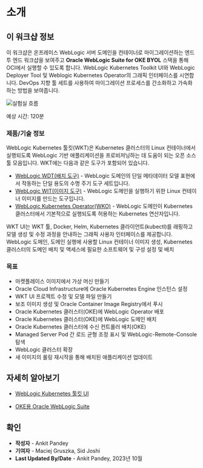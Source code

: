 # 소개

## 이 워크샵 정보

이 워크샵은 온프레미스 WebLogic 서버 도메인을 컨테이너로 마이그레이션하는 엔드 투 엔드 워크샵을 보여주고 **Oracle WebLogic Suite for OKE BYOL** 스택을 통해 OCI에서 실행할 수 있도록 합니다. WebLogic Kubernetes Toolkit UI와 WebLogic Deployer Tool 및 Weblogic Kubernetes Operator의 그래픽 인터페이스를 시연합니다. DevOps 지향 툴 세트를 사용하여 마이그레이션 프로세스를 간소화하고 가속화하는 방법을 보여줍니다.

![실험실 흐름](images/lab-flow.png)

예상 시간: 120분

### 제품/기술 정보

WebLogic Kubernetes 툴킷(WKT)은 Kubernetes 클러스터의 Linux 컨테이너에서 실행되도록 WebLogic 기반 애플리케이션을 프로비저닝하는 데 도움이 되는 오픈 소스 툴 모음입니다. WKT에는 다음과 같은 도구가 포함되어 있습니다.  

*   [WebLogic WDT(배치 도구)](https://github.com/oracle/weblogic-deploy-tooling) - WebLogic 도메인의 단일 메타데이터 모델 표현에서 작동하는 단일 용도의 수명 주기 도구 세트입니다.
*   [WebLogic WIT(이미지 도구)](https://github.com/oracle/weblogic-image-tool) - WebLogic 도메인을 실행하기 위한 Linux 컨테이너 이미지를 만드는 도구입니다.
*   [WebLogic Kubernetes Operator(WKO)](https://github.com/oracle/weblogic-kubernetes-operator) - WebLogic 도메인이 Kubernetes 클러스터에서 기본적으로 실행되도록 허용하는 Kubernetes 연산자입니다.

WKT UI는 WKT 툴, Docker, Helm, Kubernetes 클라이언트(kubectl)를 래핑하고 모델 생성 및 수정 과정을 안내하는 그래픽 사용자 인터페이스를 제공합니다. WebLogic 도메인, 도메인 실행에 사용할 Linux 컨테이너 이미지 생성, Kubernetes 클러스터의 도메인 배치 및 액세스에 필요한 소프트웨어 및 구성 설정 및 배치

### 목표

*   마켓플레이스 이미지에서 가상 머신 만들기
*   Oracle Cloud Infrastructure에 Oracle Kubernetes Engine 인스턴스 설정
*   WKT UI 프로젝트 수정 및 모델 파일 만들기
*   보조 이미지 생성 및 Oracle Container Image Registry에서 푸시
*   Oracle Kubernetes 클러스터(OKE)에 WebLogic Operator 배포
*   Oracle Kubernetes 클러스터(OKE)에 WebLogic 도메인 배치
*   Oracle Kubernetes 클러스터에 수신 컨트롤러 배치(OKE)
*   Managed Server Pod 간 로드 균형 조정 표시 및 WebLogic-Remote-Console 탐색
*   WebLogic 클러스터 확장
*   새 이미지의 롤링 재시작을 통해 배치된 애플리케이션 업데이트

## 자세히 알아보기

*   [WebLogic Kubernetes 툴킷 UI](https://oracle.github.io/weblogic-toolkit-ui/)
    
*   [OKE용 Oracle WebLogic Suite](https://docs.oracle.com/en/cloud/paas/weblogic-container/user/oracle-weblogic-server-oke.html)
    

## 확인

*   **작성자** - Ankit Pandey
*   **기여자** - Maciej Gruszka, Sid Joshi
*   **Last Updated By/Date** - Ankit Pandey, 2023년 10월